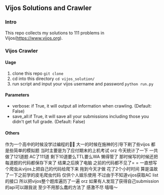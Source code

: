 ## Vijos Solutions and Crawler

### Intro

This repo collects my solutions to 111 problems in Vijos(<a href="https://www.vijos.org">https://www.vijos.org</a>).

###  Vijos Crawler

####  Uage

1. clone this repo `git clone `
2. cd into this directory `cd vijos_solution/`
3. run script and input your vijos username and password `python run.py`

#### Parameters

- verbose: if True, it will output all information when crawling. (Default: False)
- save_all:if True, it will save all your submissions including those you didn't get full grade. (Default: False)

#### Others

作为一个高中的时候没学过编程的🥬🐔 大一的时候在施神的引导下刷了些vijos 都是些简单的模拟题 当时主要是为了应付期末的上机考试 orz 今天统计了一下 一共做了121道题 AC了111道 剩下10道要么TTL要么WA 懒得管了 那时候写的时候还把每道题的代码都保存下来了 结果之后换了电脑 之前的代码都不见了= = 一直想写个爬虫从vijos上把自己的代码给爬下来 拖到今天才做 花了2个小时时间 算是温故了一下之前学的皮毛爬虫代码 仅供个人娱乐使用 不过由于不知道vijos获取AC list的接口 所以把vijos整个题库遍历了一遍 orz 如果有人发现了获得自己submission的api可以跟我说 至少不用那么蠢的方法了 感激不尽 嘻嘻～